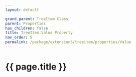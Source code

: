 ```yaml
---
layout: default

grand_parent: TreeItem Class
parent: Properties
has_children: false
title: TreeItem.Value Property
nav_order: 5
permalink: /package/extension3/treeitem/properties/Value
---
```

# {{ page.title }}
